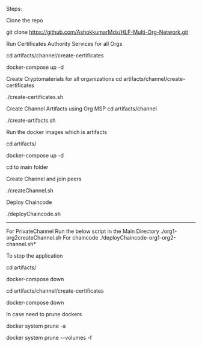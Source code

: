 Steps:

Clone the repo

git clone https://github.com/AshokkumarMdx/HLF-Multi-Org-Network.git


Run Certificates Authority Services for all Orgs

cd artifacts/channel/create-certificates

docker-compose up -d

Create Cryptomaterials for all organizations
cd artifacts/channel/create-certificates

./create-certificates.sh

Create Channel Artifacts using Org MSP
cd artifacts/channel

./create-artifacts.sh

Run the docker images which is artifacts

cd artifacts/

docker-compose up -d

cd to main folder

Create Channel and join peers

./createChannel.sh

Deploy Chaincode

./deployChaincode.sh

----------------------
For PrivateChannel
Run the below script in the Main Directory
./org1-org2createChannel.sh
For chaincode
./deployChaincode-org1-org2-channel.sh*


To stop the application

cd artifacts/

docker-compose down

cd artifacts/channel/create-certificates

docker-compose down

In case need to prune dockers

docker system prune -a

docker system prune --volumes -f





